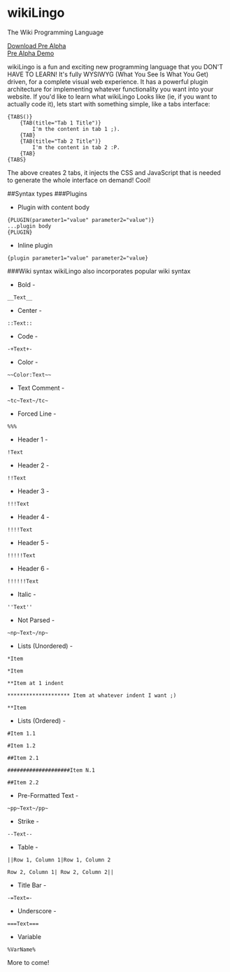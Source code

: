 wikiLingo
=========

The Wiki Programming Language

<a href="http://visop-dev.com/repo/download/wikiLingo.zip">Download Pre Alpha</a><br/>
<a href="http://wikiLingoDoesThat.com/demo/editor.php">Pre Alpha Demo</a>

wikiLingo is a fun and exciting new programming language that you DON'T HAVE TO LEARN!  It's fully WYSIWYG (What You See Is What You Get) driven, for a complete visual web experience.  It has a powerful plugin architecture for implementing whatever functionality you want into your website.
If you'd like to learn what wikiLingo Looks like (ie, if you want to actually code it), lets start with something simple, like a tabs interface:

```
{TABS()}
	{TAB(title="Tab 1 Title")}
		I'm the content in tab 1 ;).
	{TAB}
	{TAB(title="Tab 2 Title")}
		I'm the content in tab 2 :P.
	{TAB}
{TABS}
```

The above creates 2 tabs, it injects the CSS and JavaScript that is needed to generate the whole interface on demand!  Cool!

##Syntax types
###Plugins
* Plugin with content body
```b
{PLUGIN(parameter1="value" parameter2="value")}
...plugin body
{PLUGIN}
```
* Inline plugin
```
{plugin parameter1="value" parameter2="value}
```

###Wiki syntax
wikiLingo also incorporates popular wiki syntax
* Bold -
```
__Text__
```
* Center -
```
::Text::
```
* Code -
```
-+Text+-
```
* Color -
```
~~Color:Text~~
```
* Text Comment -
```
~tc~Text~/tc~
```
* Forced Line -
```
%%%
```
* Header 1 -
```
!Text
```
* Header 2 -
```
!!Text
```
* Header 3 -
```
!!!Text
```
* Header 4 -
```
!!!!Text
```
* Header 5 -
```
!!!!!Text
```
* Header 6 -
```
!!!!!!Text
```
* Italic -
```
''Text''
```
* Not Parsed -
```
~np~Text~/np~
```
* Lists (Unordered) -
```
*Item

*Item

**Item at 1 indent

******************** Item at whatever indent I want ;)

**Item
```
* Lists (Ordered) -
```
#Item 1.1

#Item 1.2

##Item 2.1

####################Item N.1

##Item 2.2
```
* Pre-Formatted Text -
```
~pp~Text~/pp~
```
* Strike -
```
--Text--
```
* Table -
```
||Row 1, Column 1|Row 1, Column 2

Row 2, Column 1| Row 2, Column 2||
```
* Title Bar -
```
-=Text=-
```
* Underscore -
```
===Text===
```
* Variable
```
%VarName%
```

More to come!
